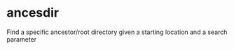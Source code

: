 # ancesdir
Find a specific ancestor/root directory given a starting location and a search parameter
